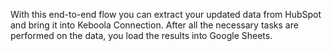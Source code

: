 With this end-to-end flow you can extract your updated data from HubSpot and bring it into Keboola Connection. After all the necessary tasks are performed on the data, you load the results into Google Sheets.
